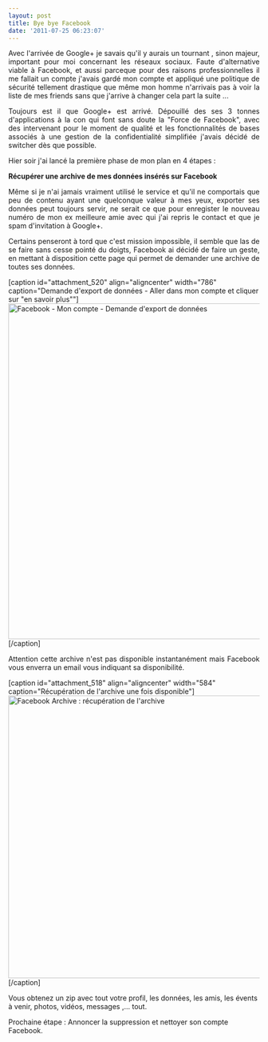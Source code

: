 ```yaml
---
layout: post
title: Bye bye Facebook
date: '2011-07-25 06:23:07'
---
```


<p style="text-align: justify;">Avec l'arrivée de Google+ je savais qu'il y aurais un tournant , sinon majeur, important pour moi concernant les réseaux sociaux. Faute d'alternative viable à Facebook, et aussi parceque pour des raisons professionnelles il me fallait un compte j'avais gardé mon compte et appliqué une politique de sécurité tellement drastique que même mon homme n'arrivais pas à voir la liste de mes friends sans que j'arrive à changer cela part la suite ...<!--more--></p>
<p style="text-align: justify;">Toujours est il que Google+ est arrivé. Dépouillé des ses 3 tonnes d'applications à la con qui font sans doute la "Force de Facebook", avec des intervenant pour le moment de qualité et les fonctionnalités de bases associés à une gestion de la confidentialité simplifiée j'avais décidé de switcher dès que possible.</p>
<p style="text-align: justify;">Hier soir j'ai lancé la première phase de mon plan en 4 étapes :</p>
<p style="text-align: justify;"><strong>Récupérer une archive de mes données insérés sur Facebook</strong></p>
<p style="text-align: justify;">Même si je n'ai jamais vraiment utilisé le service et qu'il ne comportais que peu de contenu ayant une quelconque valeur à mes yeux, exporter ses données peut toujours servir, ne serait ce que pour enregister le nouveau numéro de mon ex meilleure amie avec qui j'ai repris le contact et que je spam d'invitation à Google+.</p>
<p style="text-align: justify;">Certains penseront à tord que c'est mission impossible, il semble que las de se faire sans cesse pointé du doigts, Facebook ai décidé de faire un geste, en mettant à disposition cette page qui permet de demander une archive de toutes ses données.</p>
<p style="text-align: justify;"></p>


[caption id="attachment_520" align="aligncenter" width="786" caption="Demande d&#39;export de données - Aller dans mon compte et cliquer sur &quot;en savoir plus&quot;"]<a href="http://clawfire.net/wp-content/uploads/Capture-d’écran-2011-07-25-à-07.15.19.png"><img class="size-full wp-image-520" title="Capture d’écran 2011-07-25 à 07.15.19" src="http://clawfire.net/wp-content/uploads/Capture-d’écran-2011-07-25-à-07.15.19.png" alt="Facebook - Mon compte - Demande d'export de données" width="786" height="671" /></a>[/caption]
<p style="text-align: justify;">Attention cette archive n'est pas disponible instantanément mais Facebook vous enverra un email vous indiquant sa disponibilité.</p>


[caption id="attachment_518" align="aligncenter" width="584" caption="Récupération de l&#39;archive une fois disponible"]<a href="http://clawfire.net/wp-content/uploads/Capture-d’écran-2011-07-25-à-06.05.19.png"><img class="size-large wp-image-518" title="Facebook Archive" src="http://clawfire.net/wp-content/uploads/Capture-d’écran-2011-07-25-à-06.05.19-1024x991.png" alt="Facebook Archive : récupération de l'archive" width="584" height="565" /></a>[/caption]

Vous obtenez un zip avec tout votre profil, les données, les amis, les évents à venir, photos, vidéos, messages ,... tout.

Prochaine étape : Annoncer la suppression et nettoyer son compte Facebook.